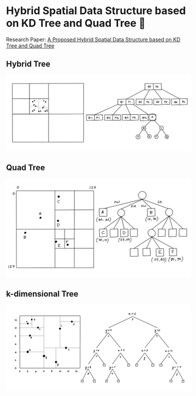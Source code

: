 # Hybrid Spatial Data Structure based on KD Tree and Quad Tree 🚀

Research Paper: [A Proposed Hybrid Spatial Data Structure based on KD Tree and Quad Tree](https://www.researchgate.net/publication/339433736_A_Proposed_Hybrid_Spatial_Data_Structure_based_on_KD_Tree_and_Quad_Tree)

## Hybrid Tree

<img src="./images/hybrid-tree.png">

## Quad Tree

<img src="./images/quad-tree.png">

## k-dimensional Tree

<img src="./images/kd-tree.png">

